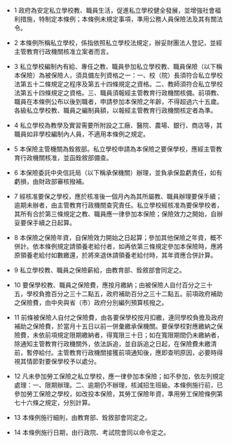 * 1 政府為安定私立學校教、職員生活，促進私立學校健全發展，並增強社會福利措施，特制定本條例；本條例未規定事項，準用公務人員保險法及其有關法令。

* 2 本條例所稱私立學校，係指依照私立學校法規定，辦妥財團法人登記，並經主管教育行政機關核准立案者而言。

* 3 私立學校編制內有給、專任之教、職員參加私立學校教、職員保險（以下稱本保險）為被保險人，須具備左列資格之一：一、校（院）長須符合私立學校法第五十二條規定之程序及第五十四條規定之資格。二、教師須符合私立學校法第五十四條規定之資格。三、職員須報經主管教育行政機關核備。前項教、職員在本條例公布以後到職者，申請參加本保險之年齡，不得超過六十五歲。各級私立學校教、職員之編制員額，以報經主管教育行政機關核定者為準。

* 4 私立學校為教學及實習需要所附設之工廠、醫院、農場、銀行、商店等，其職員如非學校編制內人員，不適用本條例之規定。

* 5 本保險主管機關為銓敘部。私立學校申請為本保險之要保學校，應經主管教育行政機關核准，並函銓敘部備查。

* 6 本保險委託中央信託局（以下稱承保機關）辦理，並負承保盈虧責任，如有虧損，由財政部審核撥補。

* 7 經核准要保之學校，應於核准後一個月內為其所屬教、職員辦理要保手續；逾期未辦者，由主管教育行政機關查究責任。私立學校經核准為要保學校者，其所有合於第三條規定之教、職員應一律參加本保險；保險效力之開始，自辦妥要保手續之日起算。

* 8 本保險之保險年資，自保險效力開始之日起算；參加其他保險之年資，概不併計。依本條例規定請領養老給付者，如再依第三條規定參加本保險時，應將原領養老給付如數繳還，於將來退休請領養老給付時，其年資應合併計算。

* 9 私立學校教、職員之保險薪給，由教育部、銓敘部會同定之。

* 10 要保學校教、職員之保險費，應按月繳納；由被保險人自付百分之三十五，學校負擔百分之三十二點五，政府補助百分之三十二點五。前項政府補助之保險費，由中央與省（市）政府分別編列預算核撥之。

* 11 前條被保險人自付之保險費，由各要保學校按月扣繳，連同學校負擔及政府補助之保險費，於當月十五日以前一併彙繳承保機關。要保學校對應繳納之保險費，未依前項規定限期繳納者，得寬限三十日；如在寬限期間仍未繳納者，除通知主管教育行政機關外，依法訴追，並自訴追之日起，在保險費未繳清前，暫停給付。主管教育行政機關接獲前項通知後，應即查明原因，必要時得視其情節對要保學校予以處分。

* 12 凡未參加勞工保險之私立學校，應一律參加本保險；如不參加，依左列規定處理：一、限期辦理。二、逾期仍不辦理，核減招生班級。本條例施行前，已參加勞工保險之學校，如改投本保險，其勞工保險年資，準用勞工保險條例第七十六條之規定，分別計算。

* 13 本條例施行細則，由教育部、銓敘部會同定之。

* 14 本條例施行日期，由行政院、考試院會同以命令定之。

